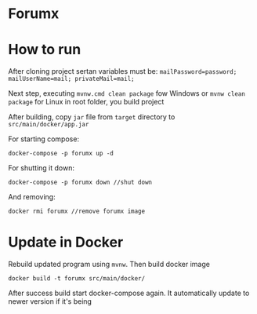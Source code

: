 # Forumx

# How to run

After cloning project sertan variables must be: ```mailPassword=password; mailUserName=mail; privateMail=mail;```

Next step, executing ```mvnw.cmd clean package``` fow Windows or ```mvnw clean package``` for Linux in root folder, you build project

After building, copy ```jar``` file from ```target``` directory to ```src/main/docker/app.jar```

For starting compose:

```
docker-compose -p forumx up -d
```

For shutting it down:

```
docker-compose -p forumx down //shut down
```
And removing:
```
docker rmi forumx //remove forumx image
```

# Update in Docker

Rebuild updated program using ```mvnw```. Then build docker image

```
docker build -t forumx src/main/docker/
```

After success build start docker-compose again. It automatically update to newer version if it's being